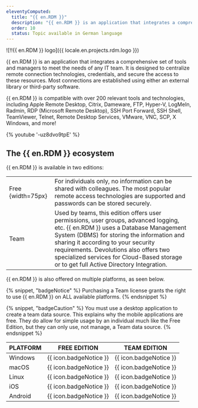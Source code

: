 ```yaml
---
eleventyComputed:
  title: "{{ en.RDM }}"
  description: "{{ en.RDM }} is an application that integrates a comprehensive set of tools and managers to meet the needs of any IT team. It is designed to centralize remote connection technologies, credentials, and secure the access to these resources."
  order: 10
  status: Topic available in German language
---
```


![!!{{ en.RDM }} logo]({{ locale.en.projects.rdm.logo }})

{{ en.RDM }} is an application that integrates a comprehensive set of tools and managers to meet the needs of any IT
team. It is designed to centralize remote connection technologies, credentials, and secure the access to these
resources. Most connections are established using either an external library or third-party software.

{{ en.RDM }} is compatible with over 200 relevant tools and technologies, including Apple Remote Desktop, Citrix,
Dameware, FTP, Hyper-V, LogMeIn, Radmin, RDP (Microsoft Remote Desktop), SSH Port Forward, SSH Shell, TeamViewer,
Telnet, Remote Desktop Services, VMware, VNC, SCP, X Windows, and more!

{% youtube '-uz8dvo9tpE' %}

## The {{ en.RDM }} ecosystem

{{ en.RDM }} is available in two editions:

|                   |                                                                                                                                                                                                                                                                                                                                                          |
|-------------------|----------------------------------------------------------------------------------------------------------------------------------------------------------------------------------------------------------------------------------------------------------------------------------------------------------------------------------------------------------|
| Free {width=75px} | For individuals only, no information can be shared with colleagues. The most popular remote access technologies are supported and passwords can be stored securely.                                                                                                                                                                                      |
| Team              | Used by teams, this edition offers user permissions, user groups, advanced logging, etc. {{ en.RDM }} uses a Database Management System (DBMS) for storing the information and sharing it according to your security requirements. Devolutions also offers two specialized services for Cloud-Based storage or to get full Active Directory Integration. |  

{{ en.RDM }} is also offered on multiple platforms, as seen below.

{% snippet, "badgeNotice" %}
Purchasing a Team license grants the right to use {{ en.RDM }} on ALL available platforms.
{% endsnippet %}

{% snippet, "badgeCaution" %}
You must use a desktop application to create a team data source. This explains why the mobile applications are free.
They do allow for simple usage by an individual much like the Free Edition, but they can only use, not manage, a Team
data source.
{% endsnippet %}

| PLATFORM |      FREE EDITION      |      TEAM EDITION      |
|----------|:----------------------:|:----------------------:|
| Windows  | {{ icon.badgeNotice }} | {{ icon.badgeNotice }} |
| macOS    | {{ icon.badgeNotice }} | {{ icon.badgeNotice }} |
| Linux    | {{ icon.badgeNotice }} | {{ icon.badgeNotice }} |
| iOS      | {{ icon.badgeNotice }} | {{ icon.badgeNotice }} |
| Android  | {{ icon.badgeNotice }} | {{ icon.badgeNotice }} |

